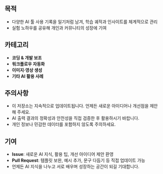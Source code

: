 ## 목적
- 다양한 AI 툴 사용 기록을 일기처럼 남겨, 학습 궤적과 인사이트를 체계적으로 관리  
- 실험 노하우를 공유해 개인과 커뮤니티의 성장에 기여  

## 카테고리
- **코딩 & 개발 보조**  
- **워크플로우 자동화**  
- **이미지·영상 생성**  
- **기타 AI 활용 사례**

## 주의사항
- 이 저장소는 지속적으로 업데이트됩니다. 언제든 새로운 아이디어나 개선점을 제안해 주세요.  
- AI 출력 결과의 정확성과 안전성을 직접 검증한 후 활용하시기 바랍니다.  
- 개인 정보나 민감한 데이터를 포함하지 않도록 주의하세요.    

## 기여
- **Issue**: 새로운 AI 지식, 활용 팁, 개선 아이디어 제안 환영  
- **Pull Request**: 템플릿 보완, 예시 추가, 문구 다듬기 등 직접 업데이트 가능  
- 언제든 AI 지식을 나누고 서로 배우며 성장하는 공간이 되길 기대합니다.
